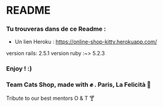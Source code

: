 
# README  

### Tu trouveras dans de ce Readme :  

* Un lien Heroku : https://online-shop-kitty.herokuapp.com/


version rails: 2.5.1
version ruby :~> 5.2.3 

### Enjoy ! :)

### Team Cats Shop, made with  ✊ . Paris, La Felicità 🍕
Tribute to our best mentors O & T 🍸


